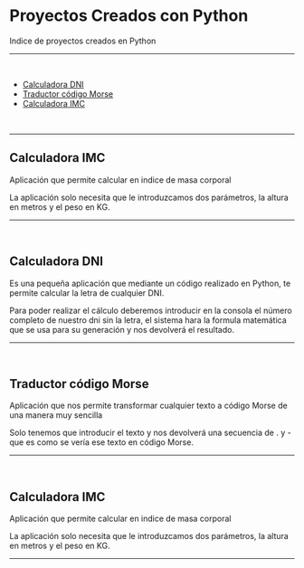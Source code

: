 # Proyectos Creados con Python

<p>Indice de proyectos creados en Python</p>

<hr>
<br>
<ul>
    <li><a href = "https://github.com/cdeveloping/proyectos-personales/blob/main/Python/calcular_dni.py">Calculadora DNI</a></li>
    <li><a href = "https://github.com/cdeveloping/proyectos-personales/blob/main/Python/morse_code.py">Traductor código Morse</a></li>
    <li><a href = "https://github.com/cdeveloping/proyectos-personales/blob/main/Python/calculadora_imc.py">Calculadora IMC</a>
</ul>
<br>
<hr>

## Calculadora IMC
<p>Aplicación que permite calcular en indice de masa corporal</p>
<p>La aplicación solo necesita que le introduzcamos dos parámetros, la altura en metros y el peso en KG.</p>

<hr><br>

## Calculadora DNI
<p>Es una pequeña aplicación que mediante un código realizado en Python, te permite calcular la letra
de cualquier DNI. </p>
<p>Para poder realizar el cálculo deberemos introducir en la consola el número completo de nuestro 
dni sin la letra, el sistema hara la formula matemática que se usa para su generación y nos devolverá
el resultado.</p>

<hr>
<br>

## Traductor código Morse
<p>Aplicación que nos permite transformar cualquier texto a código Morse de una manera muy sencilla</p>
<p>Solo tenemos que introducir el texto y nos devolverá una secuencia de . y - que es como se vería ese
texto en código Morse.</p> 

<hr>
<br>

## Calculadora IMC
<p>Aplicación que permite calcular en indice de masa corporal</p>
<p>La aplicación solo necesita que le introduzcamos dos parámetros, la altura en metros y el peso en KG.</p>

<hr><br>

